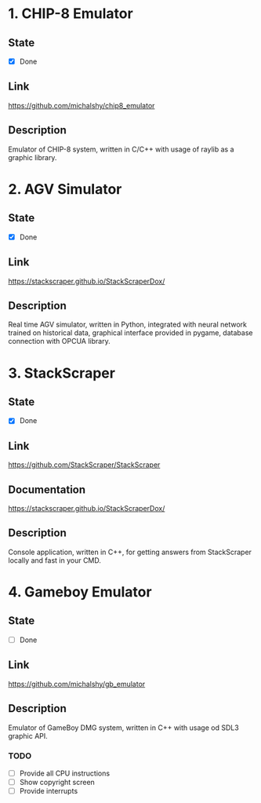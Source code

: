 # 1. CHIP-8 Emulator
## State
- [x] Done
## Link
https://github.com/michalshy/chip8_emulator
## Description
Emulator of CHIP-8 system, written in C/C++ with usage of raylib as a graphic library.
# 2. AGV Simulator
## State
- [x] Done
## Link
https://stackscraper.github.io/StackScraperDox/
## Description
Real time AGV simulator, written in Python, integrated with neural network trained on historical data, graphical interface provided in pygame, database connection with OPCUA library.
# 3. StackScraper
## State
- [x] Done
## Link
https://github.com/StackScraper/StackScraper
## Documentation
https://stackscraper.github.io/StackScraperDox/
## Description
Console application, written in C++, for getting answers from StackScraper locally and fast in your CMD.
# 4. Gameboy Emulator
## State
- [ ] Done
## Link
https://github.com/michalshy/gb_emulator
## Description
Emulator of GameBoy DMG system, written in C++ with usage od SDL3 graphic API.
### TODO
- [ ] Provide all CPU instructions
- [ ] Show copyright screen
- [ ] Provide interrupts
